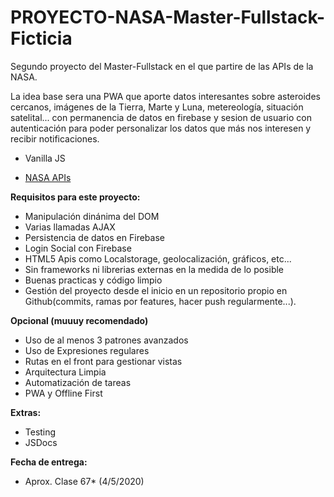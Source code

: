 # PROYECTO-NASA-Master-Fullstack-Ficticia
Segundo proyecto del Master-Fullstack en el que partire de las APIs de la NASA.

La idea base sera una PWA que aporte datos interesantes sobre asteroides cercanos, imágenes de la Tierra, Marte y Luna, metereología, situación satelital... con permanencia de datos en firebase y sesion de usuario con autenticación para poder personalizar los datos que más nos interesen y recibir notificaciones.

- Vanilla JS

- [NASA APIs](https://api.nasa.gov/)

**Requisitos para este proyecto:**
- Manipulación dinánima del DOM
- Varias llamadas AJAX
- Persistencia de datos en Firebase
- Login Social con Firebase
- HTML5 Apis como Localstorage, geolocalización, gráficos, etc...
- Sin frameworks ni librerias externas en la medida de lo posible
- Buenas practicas y código limpio
- Gestión del proyecto desde el inicio en un repositorio propio en Github(commits, ramas por features, hacer push regularmente...).

**Opcional (muuuy recomendado)**
- Uso de al menos 3 patrones avanzados
- Uso de Expresiones regulares
- Rutas en el front para gestionar vistas
- Arquitectura Limpia
- Automatización de tareas
- PWA y Offline First


**Extras:**
- Testing
- JSDocs

**Fecha de entrega:**
- Aprox. Clase 67* (4/5/2020)
